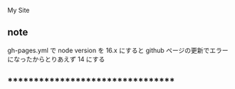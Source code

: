 My Site

## note

gh-pages.yml で node version を 16.x にすると github ページの更新でエラーになったからとりあえず 14 にする

## ********************************
